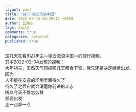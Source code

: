 ```yaml
---
layout: post
title: "骑行-徐云流浪中国"
date: 2022-06-15 02:29:11 +0800
author: 丘海东 
tags: daily
comments: true
categories: personal
published: true
---
```

这几天在看B站UP主—徐云流浪中国—的骑行视频。  
其中2022-02-04发布的视频：  
大年初三，虽然天气预报那几天都会下雪，徐兄还是决定继续出发。  
因为：  
人不能在安逸的环境里面待久了  
待久了之后它就会消磨你前进的斗志  
所以今天不管怎么样  
都要出发  
走一点算一点
